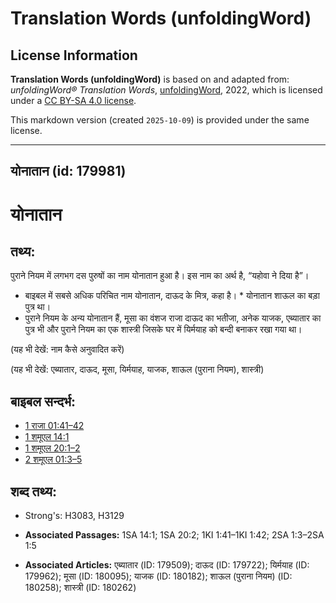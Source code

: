 # Translation Words (unfoldingWord)

## License Information

**Translation Words (unfoldingWord)** is based on and adapted from: _unfoldingWord® Translation Words_, [unfoldingWord](https://unfoldingword.org/utw), 2022, which is licensed under a [CC BY-SA 4.0 license](https://creativecommons.org/licenses/by-sa/4.0/legalcode.en).

This markdown version (created `2025-10-09`) is provided under the same license.



--------------------------------

## योनातान (id: 179981)

योनातान
=======

तथ्य:
-----

पुराने नियम में लगभग दस पुरुषों का नाम योनातान हुआ है। इस नाम का अर्थ है, “यहोवा ने दिया है”।

* बाइबल में सबसे अधिक परिचित नाम योनातान, दाऊद के मित्र, कहा है। \* योनातान शाऊल का बड़ा पुत्र था।
* पुराने नियम के अन्य योनातान हैं, मूसा का वंशज राजा दाऊद का भतीजा, अनेक याजक, एब्यातार का पुत्र भी और पुराने नियम का एक शास्त्री जिसके घर में यिर्मयाह को बन्दी बनाकर रखा गया था।

(यह भी देखें: नाम कैसे अनुवादित करें)

(यह भी देखें: एब्यातार, दाऊद, मूसा, यिर्मयाह, याजक, शाऊल (पुराना नियम), शास्त्री)

बाइबल सन्दर्भ:
--------------

* [1 राजा 01:41–42](https://ref.ly/1Kgs0:0)
* [1 शमूएल 14:1](https://ref.ly/1Sam0:0)
* [1 शमूएल 20:1–2](https://ref.ly/1Sam0:0)
* [2 शमूएल 01:3–5](https://ref.ly/2Sam0:0)

शब्द तथ्य:
----------

* Strong's: H3083, H3129

* **Associated Passages:** 1SA 14:1; 1SA 20:2; 1KI 1:41–1KI 1:42; 2SA 1:3–2SA 1:5
* **Associated Articles:** एब्यातार (ID: 179509); दाऊद (ID: 179722); यिर्मयाह (ID: 179962); मूसा (ID: 180095); याजक (ID: 180182); शाऊल (पुराना नियम) (ID: 180258); शास्त्री (ID: 180262)

